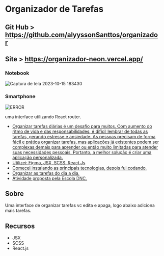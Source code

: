 
# Organizador de Tarefas

## Git Hub > https://github.com/alyyssonSanttos/organizador
## Site > https://organizador-neon.vercel.app/

### Notebook

![Captura de tela 2023-10-15 183430](https://github.com/alyyssonSanttos/organizador/assets/125829817/4e415669-72ba-4a10-b426-d1c751b963f3)

### Smartphone

<img src="![Imagem do WhatsApp de 2023-10-15 à(s) 18 38 44_b95a906b](https://github.com/alyyssonSanttos/organizador/assets/125829817/f320d9eb-4756-4589-993b-2dffb7ab861b)" alt="ERROR"/>

uma interface utilizando React router.

- [Organizar tarefas diárias é um desafio para muitos. Com aumento do ritmo de vida e
das responsabilidades, é difícil lembrar de todas as tarefas, gerando estresse e
ansiedade. As pessoas precisam de forma fácil e prática organizar tarefas, mas
aplicações já existentes podem ser complexas demais para aprender ou então muito
limitadas para atender suas necessidades pessoais. Portanto, a melhor solução é criar
uma aplicação personalizada.](#about)
- [Utilizei: Figma, JSX, SCSS, React.Js](#features)
- [Comecei instalando as principais tecnologias, depois fui codando.](#getting-started)
- [Organizar as tarefas do dia a dia.](#usage)
- [Atividade proposta pela Escola DNC.](#license)

## Sobre

Uma interface de organizar tarefas vc edita e apaga, logo abaixo adiciona mais tarefas.

## Recursos

- JSX
- SCSS
- React.js
